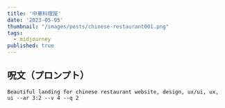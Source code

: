```yaml
---
title: '中華料理屋'
date: '2023-05-05'
thumbnail: "/images/posts/chinese-restaurant001.png"
tags:
  - midjourney
published: true
---
```


## 呪文（プロンプト）
```
Beautiful landing for chinese restaurant website, design, ux/ui, ux, ui --ar 3:2 --v 4 --q 2
```